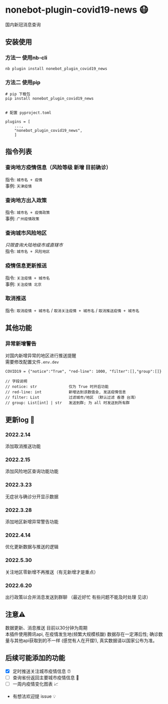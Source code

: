 # nonebot-plugin-covid19-news 😷
国内新冠消息查询

## 安装使用
### 方法一 使用nb-cli
```
nb plugin install nonebot_plugin_covid19_news
```

### 方法二 使用pip
```
# pip 下载包
pip install nonebot_plugin_covid19_news


# 配置 pyproject.toml

plugins = [
    ...,
    "nonebot_plugin_covid19_news",
    ]

```


## 指令列表

### 查询地方疫情信息（风险等级 新增 目前确诊） 
指令: `城市名 + 疫情`  
事例: `天津疫情` 


### 查询地方出入政策  
指令: `城市名 + 疫情政策`  
事例: `广州疫情政策`

### 查询城市风险地区
*只限查询大陆地级市或直辖市*  
指令: `城市名 + 风险地区` 


###  疫情信息更新推送 
指令: `关注疫情 + 城市名`  
事例: `关注疫情 北京`

### 取消推送
指令: `取消疫情 + 城市名` / `取消关注疫情 + 城市名` / `取消推送疫情 + 城市名`

## 其他功能

### 异常新增警告
对国内新增异常的地区进行推送提醒  
需要修改配置文件`.env.dev`
```
COVID19 = {"notice":"True", "red-line": 1000, "filter":[],"group":[]}

// 字段说明
// notice: str              仅为 True 时开启功能
// red-line: int            新增达到该数值会, 发送疫情信息
// filter: List             过滤城市/地区 （默认过滤 香港 台湾）
// group: List[int] | str   发送到群; 为 all 时发送到所有群

```


## 更新log 📝
### 2022.2.14
添加取消推送功能

### 2022.2.15
添加风险地区查询功能功能

### 2022.3.23
无症状与确诊分开显示数据

### 2022.3.28
添加地区新增异常警告功能

### 2022.4.14
优化更新数据与推送的逻辑

### 2022.5.30
关注地区零新增不再推送（有无新增才是重点）

### 2022.6.20
出行政策以合并消息发送到群聊  （最近好忙 有些问题不能及时处理 见谅）

## 注意⚠️
数据更新、消息推送 目前以30分钟为周期  
本插件使用腾讯api, 在疫情发生地(频繁大规模核酸) 数据存在一定滞后性; 确诊数量与其他api获取到的不一样  (感觉有人在开摆!), 真实数据请以国家公布为准。
## 后续可能添加的功能
- [x] 定时推送关注城市疫情信息 ⏰
- [ ] 查询省份返回主要城市疫情信息 📍
- [ ] 一周内疫情变化图表 📈

- 有想法欢迎提 issue 💡

